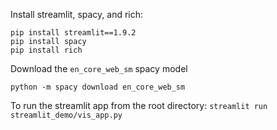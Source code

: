 Install streamlit, spacy, and rich:

```
pip install streamlit==1.9.2
pip install spacy
pip install rich
```

Download the `en_core_web_sm` spacy model

```
python -m spacy download en_core_web_sm
```


To run the streamlit app from the root directory:
`streamlit run streamlit_demo/vis_app.py`
